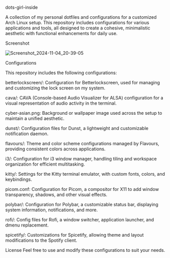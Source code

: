 dots-girl-inside

A collection of my personal dotfiles and configurations for a customized Arch Linux setup. This repository includes configurations for various applications and tools, all designed to create a cohesive, minimalistic aesthetic with functional enhancements for daily use.

Screenshot

![Screenshot_2024-11-04_20-39-05](https://github.com/user-attachments/assets/544ed424-d488-46cb-91c8-4fee8148f6bb)

Configurations

This repository includes the following configurations:

betterlockscreen/: Configuration for Betterlockscreen, used for managing and customizing the lock screen on my system.

cava/: CAVA (Console-based Audio Visualizer for ALSA) configuration for a visual representation of audio activity in the terminal.

cyber-asian.png: Background or wallpaper image used across the setup to maintain a unified aesthetic.

dunst/: Configuration files for Dunst, a lightweight and customizable notification daemon.

flavours/: Theme and color scheme configurations managed by Flavours, providing consistent colors across applications.

i3/: Configuration for i3 window manager, handling tiling and workspace organization for efficient multitasking.

kitty/: Settings for the Kitty terminal emulator, with custom fonts, colors, and keybindings.

picom.conf: Configuration for Picom, a compositor for X11 to add window transparency, shadows, and other visual effects.

polybar/: Configuration for Polybar, a customizable status bar, displaying system information, notifications, and more.

rofi/: Config files for Rofi, a window switcher, application launcher, and dmenu replacement.

spicetify/: Customizations for Spicetify, allowing theme and layout modifications to the Spotify client.


License
Feel free to use and modify these configurations to suit your needs.

